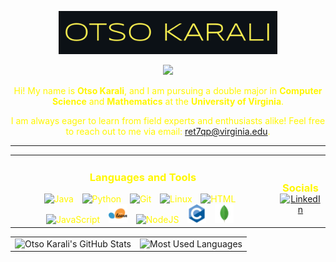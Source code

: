 <p align="center">
  <img src="https://github.com/OtsoKarali/NameImage/blob/main/OtsoKarali3.png?raw=true" alt="Otso Karali" width="350" />
</p>

<p align="center">
  <!-- Typing SVG -->
  <a href="https://github.com/OtsoKarali/readme-typing-svg">
    <img src="https://readme-typing-svg.demolab.com/?lines=4yrs%2B%20Coding%20Experience;Aspiring%20Financial%20Quant%20Researcher;Passionate%20About%20Machine%20Learning&font=Fira%20Code&center=true&width=700&height=40&color=FFF700&vCenter=true&pause=1000&size=24" />
  </a>
</p>

<div align="center" style="color:#FFF700;">

Hi! My name is **Otso Karali**, and I am pursuing a double major in **Computer Science** and **Mathematics** at the **University of Virginia**. 

I am always eager to learn from field experts and enthusiasts alike! Feel free to reach out to me via email: <a href="mailto:ret7qp@virginia.edu" style="color:#FFF700;">ret7qp@virginia.edu</a>.

---

<table>
  <tr>
    <td align="center">
      <h3>Languages and Tools</h3>
      <img alt="Java" width="30px" style="padding-right:10px;" src="https://cdn.jsdelivr.net/gh/devicons/devicon/icons/java/java-original.svg" />
      <img alt="Python" width="30px" style="padding-right:10px;" src="https://cdn.jsdelivr.net/gh/devicons/devicon/icons/python/python-plain.svg" />
      <img alt="Git" width="30px" style="padding-right:10px;" src="https://cdn.jsdelivr.net/gh/devicons/devicon/icons/git/git-original.svg" />
      <img alt="Linux" width="30px" style="padding-right:10px;" src="https://cdn.jsdelivr.net/gh/devicons/devicon/icons/linux/linux-original.svg" />
      <img alt="HTML" width="30px" style="padding-right:10px;" src="https://cdn.jsdelivr.net/gh/devicons/devicon/icons/html5/html5-plain.svg" />
      <img alt="JavaScript" width="30px" style="padding-right:10px;" src="https://cdn.jsdelivr.net/gh/devicons/devicon/icons/javascript/javascript-plain.svg" />
      <img alt="SciKitLearn" width="30px" style="padding-right:10px;" src="https://github.com/devicons/devicon/blob/v2.16.0/icons/scikitlearn/scikitlearn-original.svg" />
      <img alt="NodeJS" width="30px" style="padding-right:10px;" src="https://cdn.jsdelivr.net/gh/devicons/devicon/icons/nodejs/nodejs-original.svg" />
      <img alt="C" width="30px" style="padding-right:10px;" src="https://github.com/devicons/devicon/blob/v2.16.0/icons/c/c-original.svg" />
      <img alt="MongoDB" width="30px" style="padding-right:10px;" src="https://github.com/devicons/devicon/blob/v2.16.0/icons/mongodb/mongodb-original.svg" />
    </td>
    <td align="center">
      <h3>Socials</h3>
      <a href="https://www.linkedin.com/in/otsokarali/">
        <img src="https://img.shields.io/badge/LinkedIn-%230077B5.svg?style=for-the-badge&logo=linkedin&logoColor=white" alt="LinkedIn" style="margin-top: -40px;">
      </a>
    </td>
  </tr>
</table>

</div>

<div align="center">
  <table>
    <tr>
      <td align="center">
        <img src="https://github-readme-stats.vercel.app/api?username=otsokarali&show_icons=true&theme=radical&title_color=FFF700&text_color=FFF700" alt="Otso Karali's GitHub Stats" />
      </td>
      <td align="center">
        <img src="https://github-readme-stats.vercel.app/api/top-langs/?username=otsokarali&layout=compact&theme=radical&title_color=FFF700&text_color=FFF700" alt="Most Used Languages" />
      </td>
    </tr>
  </table>
</div>








